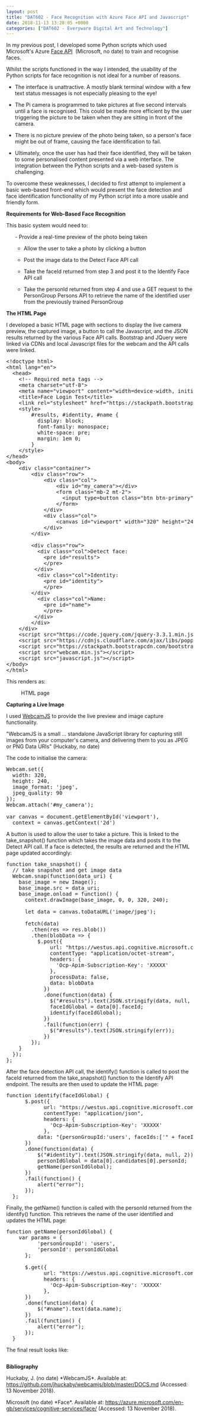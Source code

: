 ```yaml
---
layout: post
title: "DAT602 - Face Recognition with Azure Face API and Javascript"
date: 2018-11-13 13:28:05 +0000
categories: ["DAT602 - Everyware Digital Art and Technology"]
---
```


<p>In my previous post, I developed some Python scripts which used Microsoft's Azure <a href="https://azure.microsoft.com/en-us/services/cognitive-services/face/">Face API</a>&nbsp; (Microsoft, no date) to train and recognise faces.</p>

Whilst the scripts functioned in the way I intended, the usability of the Python scripts for face recognition is not ideal for a number of reasons.

- The interface is unattractive. A mostly blank terminal window with a few text status messages is not especially pleasing to the eye!

- The Pi camera is programmed to take pictures at five second intervals until a face is recognised. This could be made more efficient by the user triggering the picture to be taken when they are sitting in front of the camera.

- There is no picture preview of the photo being taken, so a person's face might be out of frame, causing the face identification to fail.

- Ultimately, once the user has had their face identified, they will be taken to some personalised content presented via a web interface. The integration between the Python scripts and a web-based system is challenging.

To overcome these weaknesses, I decided to first attempt to implement a basic web-based front-end which would present the face detection and face identification functionality of my Python script into a more usable and friendly form.

**Requirements for Web-Based Face Recognition**

This basic system would need to:

<ol>- Provide a real-time preview of the photo being taken

- Allow the user to take a photo by clicking a button

- Post the image data to the Detect Face API call

- Take the faceId returned from step 3 and post it to the Identify Face API call

- Take the personId returned from step 4 and use a GET request to the PersonGroup Persons API to retrieve the name of the identified user from the previously trained PersonGroup
</ol>

**The HTML Page**

I developed a basic HTML page with sections to display the live camera preview, the captured image, a button to call the Javascript, and the JSON results returned by the various Face API calls. Bootstrap and JQuery were linked via CDNs and local Javascript files for the webcam and the API calls were linked.

<pre class="EnlighterJSRAW" data-enlighter-language="html" data-enlighter-theme="" data-enlighter-highlight="" data-enlighter-linenumbers="" data-enlighter-lineoffset="" data-enlighter-title="" data-enlighter-group="">&lt;!doctype html>
&lt;html lang="en">
  &lt;head>
    &lt;!-- Required meta tags -->
    &lt;meta charset="utf-8">
    &lt;meta name="viewport" content="width=device-width, initial-scale=1, shrink-to-fit=no">
    &lt;title>Face Login Test&lt;/title>
    &lt;link rel="stylesheet" href="https://stackpath.bootstrapcdn.com/bootstrap/4.1.3/css/bootstrap.min.css">
    &lt;style>
        #results, #identity, #name {
          display: block;
          font-family: monospace;
          white-space: pre;
          margin: 1em 0;
        }
    &lt;/style>
&lt;/head>
&lt;body>
    &lt;div class="container">
        &lt;div class="row">
            &lt;div class="col">
                &lt;div id="my_camera">&lt;/div>
                &lt;form class="mb-2 mt-2">
                  &lt;input type=button class="btn btn-primary" value="Take Snapshot" onClick="take_snapshot()">
                &lt;/form>
            &lt;/div>
            &lt;div class="col">
                &lt;canvas id="viewport" width="320" height="240">&lt;/canvas>
            &lt;/div>
        &lt;/div>
        
        &lt;div class="row">
          &lt;div class="col">Detect face:
            &lt;pre id="results">
            &lt;/pre>
         &lt;/div>
          &lt;div class="col">Identity:
            &lt;pre id="identity">
            &lt;/pre>
        &lt;/div>
          &lt;div class="col">Name:
            &lt;pre id="name">
            &lt;/pre>
         &lt;/div>
        &lt;/div>
    &lt;/div>
    &lt;script src="https://code.jquery.com/jquery-3.3.1.min.js">&lt;/script>
    &lt;script src="https://cdnjs.cloudflare.com/ajax/libs/popper.js/1.14.3/umd/popper.min.js">&lt;/script>
    &lt;script src="https://stackpath.bootstrapcdn.com/bootstrap/4.1.3/js/bootstrap.min.js">&lt;/script>
    &lt;script src="webcam.min.js">&lt;/script>
    &lt;script src="javascript.js">&lt;/script>
&lt;/body>
&lt;/html></pre>

This renders as:

<figure class="wp-block-image size-full"><a href="{{ site.baseurl }}/wp-content/uploads/2023/05/face_login_html.png"><img src="https://www.circleseven.co.uk/wp-content/uploads/2023/05/face_login_html.png" alt="" class="wp-image-938"/></a><figcaption class="wp-element-caption">HTML page</figcaption></figure>

**Capturing a Live Image**

<p>I used <a href="https://github.com/jhuckaby/webcamjs/blob/master/DOCS.md">WebcamJS</a>&nbsp;to provide the live preview and image capture functionality.</p>

"WebcamJS is a small ... standalone JavaScript library for capturing still images from your computer's camera, and delivering them to you as JPEG or PNG&nbsp;Data URIs" (Huckaby, no date)

The code to initialise the camera:

<pre class="EnlighterJSRAW" data-enlighter-language="js" data-enlighter-theme="" data-enlighter-highlight="" data-enlighter-linenumbers="" data-enlighter-lineoffset="" data-enlighter-title="" data-enlighter-group="">Webcam.set({
  width: 320,
  height: 240,
  image_format: 'jpeg',
  jpeg_quality: 90
});
Webcam.attach('#my_camera');

var canvas = document.getElementById('viewport'),
  context = canvas.getContext('2d')</pre>

A button is used to allow the user to take a picture. This is linked to the take_snapshot() function which takes the image data and posts it to the Detect API call. If a face is detected, the results are returned and the HTML page updated accordingly:

<pre class="EnlighterJSRAW" data-enlighter-language="js" data-enlighter-theme="" data-enlighter-highlight="" data-enlighter-linenumbers="" data-enlighter-lineoffset="" data-enlighter-title="" data-enlighter-group="">function take_snapshot() {
  // take snapshot and get image data
  Webcam.snap(function(data_uri) {
    base_image = new Image();
    base_image.src = data_uri;
    base_image.onload = function() {
      context.drawImage(base_image, 0, 0, 320, 240);

      let data = canvas.toDataURL('image/jpeg');

      fetch(data)
        .then(res => res.blob())
        .then(blobData => {
          $.post({
              url: "https://westus.api.cognitive.microsoft.com/face/v1.0/detect",
              contentType: "application/octet-stream",
              headers: {
                'Ocp-Apim-Subscription-Key': 'XXXXX'
              },
              processData: false,
              data: blobData
            })
            .done(function(data) {
              $("#results").text(JSON.stringify(data, null, 2));
              faceIdGlobal = data[0].faceId;
              identify(faceIdGlobal);
            })
            .fail(function(err) {
              $("#results").text(JSON.stringify(err));
            })
        });
    }
  });
};</pre>

After the face detection API call, the identify() function is called to post the faceId returned from the take_snapshot() function to the Identify API endpoint. The results are then used to update the HTML page:

<pre class="EnlighterJSRAW" data-enlighter-language="js" data-enlighter-theme="" data-enlighter-highlight="" data-enlighter-linenumbers="" data-enlighter-lineoffset="" data-enlighter-title="" data-enlighter-group="">function identify(faceIdGlobal) {
      $.post({
            url: "https://westus.api.cognitive.microsoft.com/face/v1.0/identify",
            contentType: "application/json",
            headers: {
              'Ocp-Apim-Subscription-Key': 'XXXXX'
            },
          data: "{personGroupId:'users', faceIds:['" + faceIdGlobal + "'], confidenceThreshold: '.5'}"
      })
      .done(function(data) {
          $("#identity").text(JSON.stringify(data, null, 2));
          personIdGlobal = data[0].candidates[0].personId;
          getName(personIdGlobal);
      })
      .fail(function() {
          alert("error");
      });
  };</pre>

Finally, the getName() function is called with the personId returned from the identify() function. This retrieves the name of the user identified and updates the HTML page:

<pre class="EnlighterJSRAW" data-enlighter-language="js" data-enlighter-theme="" data-enlighter-highlight="" data-enlighter-linenumbers="" data-enlighter-lineoffset="" data-enlighter-title="" data-enlighter-group="">function getName(personIdGlobal) {
    var params = {
          'personGroupId': 'users',
          'personId': personIdGlobal
      };

      $.get({
            url: "https://westus.api.cognitive.microsoft.com/face/v1.0/persongroups/users/persons/" + personIdGlobal,
            headers: {
              'Ocp-Apim-Subscription-Key': 'XXXXX'
            },
      })
      .done(function(data) {
          $("#name").text(data.name);
      })
      .fail(function() {
          alert("error");
      });
  }</pre>

The final result looks like:

<figure class="wp-block-image size-full"><a href="{{ site.baseurl }}/wp-content/uploads/2023/05/matthew_result-1.png"><img src="https://www.circleseven.co.uk/wp-content/uploads/2023/05/matthew_result-1.png" alt="" class="wp-image-939"/></a></figure>

**Bibliography**

<p>Huckaby, J. (no date)&nbsp;*WebcamJS*. Available at: <a href="https://github.com/jhuckaby/webcamjs/blob/master/DOCS.md">https://github.com/jhuckaby/webcamjs/blob/master/DOCS.md</a>&nbsp;(Accessed: 13 November 2018).</p>

<p>Microsoft (no date) *Face*. Available at: <a href="https://azure.microsoft.com/en-gb/services/cognitive-services/face/">https://azure.microsoft.com/en-gb/services/cognitive-services/face/</a> (Accessed: 13 November 2018).</p>
